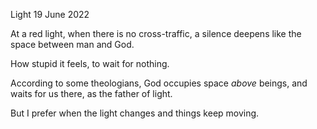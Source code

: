 Light
19 June 2022

At a red light,
when there is no cross-traffic,
a silence deepens
like the space between man and God.

How stupid it feels,
to wait for nothing.

According to some theologians,
God occupies space *above* beings,
and waits for us there,
as the father of light.

But I prefer when the light changes
and things keep moving.  